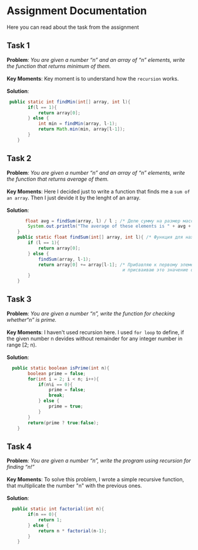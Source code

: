 # Assignment Documentation
Here you can read about the task from the assignment 
## Task 1
**Problem**: *You are given a number “n” and an array of “n” elements,
write the function that returns minimum of them.*
<br/><br/>
**Key Moments**: Key moment is to understand how the `recursion` works.
<br/><br/>
**Solution**:
```java
 public static int findMin(int[] array, int l){
        if(l == 1){
            return array[0];
        } else {
            int min = findMin(array, l-1);
            return Math.min(min, array[l-1]);
        }
    }
```

## Task 2
**Problem**: *You are given a number “n” and an array of “n” elements,
write the function that returns average of them.*
<br/><br/>
**Key Moments**: Here I decided just to write a function that finds me a `sum of an array`. Then I just devide it by the lenght of an array.
<br/><br/>
**Solution**:
```java
       float avg = findSum(array, l) / l ; /* Делю сумму на размер массива */
        System.out.println("The average of these elements is " + avg + ".");
    }
    public static float findSum(int[] array, int l){ /* Функция для нахождения суммы элементов массива */
        if (l == 1){
            return array[0];
        } else {
            findSum(array, l-1);
            return array[0] += array[l-1]; /* Прибавляю к первому элементу последний
                                            и присваиваю это значение обратно первому элементу */
        }
    }
```
## Task 3
**Problem**: *You are given a number “n”, write the function for checking
whether“n” is prime.*
<br/><br/>
**Key Moments**: I haven't used recursion here. I used `for loop` to define, if the given number n devides without remainder for any integer number in range [2; n).
<br/><br/>
**Solution**:
```java
  public static boolean isPrime(int n){
        boolean prime = false;
        for(int i = 2; i < n; i++){
            if(n%i == 0){
                prime = false;
                break;
            } else {
                prime = true;
            }
        }
        return(prime ? true:false);
    }
```
## Task 4
**Problem**: *You are given a number “n”, write the program using recursion for
finding “n!”*
<br/><br/>
**Key Moments**: To solve this problem, I wrote a simple recursive function, that multiplicate the number "n" with the previous ones.
<br/><br/>
**Solution**:
```java
  public static int factorial(int n){
        if(n == 0){
            return 1;
        } else {
            return n * factorial(n-1);
        }
    }
```
